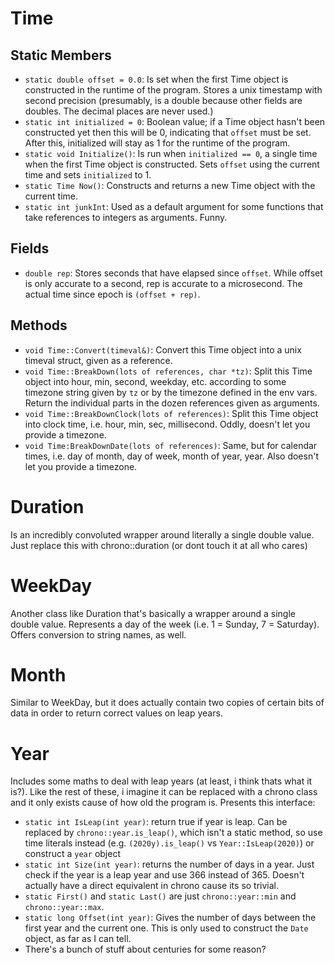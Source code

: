 # Time
## Static Members
- `static double offset = 0.0`: Is set when the first Time object is constructed in the runtime of the program. Stores a unix timestamp with second precision (presumably, is a double because other fields are doubles. The decimal places are never used.)
- `static int initialized = 0`: Boolean value; if a Time object hasn't been constructed yet then this will be 0, indicating that `offset` must be set. After this, initialized will stay as 1 for the runtime of the program.
- `static void Initialize()`: Is run when `initialized == 0`, a single time when the first Time object is constructed. Sets `offset` using the current time and sets `initialized` to 1.
- `static Time Now()`: Constructs and returns a new Time object with the current time.
- `static int junkInt`: Used as a default argument for some functions that take references to integers as arguments. Funny.
## Fields
- `double rep`: Stores seconds that have elapsed since `offset`. While offset is only accurate to a second, rep is accurate to a microsecond. The actual time since epoch is `(offset + rep)`.
## Methods
- `void Time::Convert(timeval&)`: Convert this Time object into a unix timeval struct, given as a reference.
- `void Time::BreakDown(lots of references, char *tz)`: Split this Time object into hour, min, second, weekday, etc. according to some timezone string given by `tz` or by the timezone defined in the env vars. Return the individual parts in the dozen references given as arguments.
- `void Time::BreakDownClock(lots of references)`: Split this Time object into clock time, i.e. hour, min, sec, millisecond. Oddly, doesn't let you provide a timezone.
- `void Time:BreakDownDate(lots of references)`: Same, but for calendar times, i.e. day of month, day of week, month of year, year. Also doesn't let you provide a timezone.

# Duration
Is an incredibly convoluted wrapper around literally a single double value. Just replace this with chrono::duration (or dont touch it at all who cares)

# WeekDay
Another class like Duration that's basically a wrapper around a single double value. Represents a day of the week (i.e. 1 = Sunday, 7 = Saturday). Offers conversion to string names, as well.

# Month
Similar to WeekDay, but it does actually contain two copies of certain bits of data in order to return correct values on leap years.

# Year
Includes some maths to deal with leap years (at least, i think thats what it is?). Like the rest of these, i imagine it can be replaced with a chrono class and it only exists cause of how old the program is.
Presents this interface:
- `static int IsLeap(int year)`: return true if year is leap. Can be replaced by `chrono::year.is_leap()`, which isn't a static method, so use time literals instead (e.g. `(2020y).is_leap()` vs `Year::IsLeap(2020)`) or construct a `year` object
- `static int Size(int year)`: returns the number of days in a year. Just check if the year is a leap year and use 366 instead of 365. Doesn't actually have a direct equivalent in chrono cause its so trivial.
- `static First()` and `static Last()` are just `chrono::year::min` and `chrono::year::max`.
- `static long Offset(int year)`: Gives the number of days between the first year and the current one. This is only used to construct the `Date` object, as far as I can tell.
- There's a bunch of stuff about centuries for some reason?